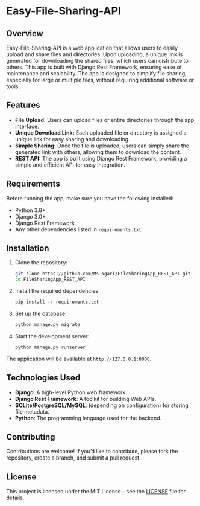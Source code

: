 # Easy-File-Sharing-API

## Overview

Easy-File-Sharing-API is a web application that allows users to easily upload and share files and directories. Upon uploading, a unique link is generated for downloading the shared files, which users can distribute to others. This app is built with Django Rest Framework, ensuring ease of maintenance and scalability. The app is designed to simplify file sharing, especially for large or multiple files, without requiring additional software or tools.

## Features

- **File Upload:** Users can upload files or entire directories through the app interface.
- **Unique Download Link:** Each uploaded file or directory is assigned a unique link for easy sharing and downloading.
- **Simple Sharing:** Once the file is uploaded, users can simply share the generated link with others, allowing them to download the content.
- **REST API:** The app is built using Django Rest Framework, providing a simple and efficient API for easy integration.

## Requirements

Before running the app, make sure you have the following installed:

- Python 3.8+
- Django 3.0+
- Django Rest Framework
- Any other dependencies listed in `requirements.txt`

## Installation

1. Clone the repository:
   ```bash
   git clone https://github.com/Ms-Ngari/FileSharingApp_REST_API.git
   cd FileSharingApp_REST_API
   ```

3. Install the required dependencies:
   ```bash
   pip install -r requirements.txt
   ```

4. Set up the database:
   ```bash
   python manage.py migrate
   ```

5. Start the development server:
   ```bash
   python manage.py runserver
   ```

The application will be available at `http://127.0.0.1:8000`.

## Technologies Used

- **Django**: A high-level Python web framework.
- **Django Rest Framework**: A toolkit for building Web APIs.
- **SQLite/PostgreSQL/MySQL**: (depending on configuration) for storing file metadata.
- **Python**: The programming language used for the backend.

## Contributing

Contributions are welcome! If you’d like to contribute, please fork the repository, create a branch, and submit a pull request.

## License

This project is licensed under the MIT License - see the [LICENSE](LICENSE) file for details.
